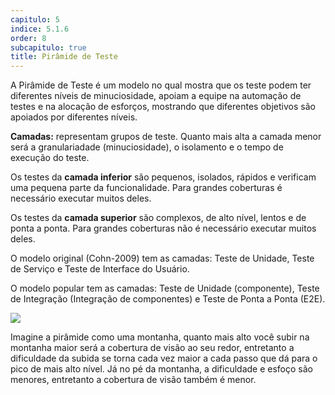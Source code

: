 ```yaml
---
capitulo: 5
indice: 5.1.6
order: 8
subcapitulo: true
title: Pirâmide de Teste
---
```


<p>
  A Pirâmide de Teste é um modelo no qual mostra que os teste podem ter diferentes níveis de minuciosidade, apoiam a equipe na automação de testes e na alocação de esforços, mostrando que diferentes objetivos são apoiados por diferentes níveis.
</p>

<p>
  <b>Camadas:</b> representam grupos de teste. Quanto mais alta a camada menor será a granulariadade (minuciosidade), o isolamento e o tempo de execução do teste.
</p>

<p>
  Os testes da <b>camada inferior</b> são pequenos, isolados, rápidos e verificam uma pequena parte da funcionalidade. Para grandes coberturas é necessário executar muitos deles.
</p>

<p>
  Os testes da <b>camada superior</b> são complexos, de alto nível, lentos e de ponta a ponta. Para grandes coberturas não é necessário executar muitos deles.
</p>

<p>
  O modelo original (Cohn-2009) tem as camadas: Teste de Unidade, Teste de Serviço e Teste de Interface do Usuário.
</p>

<p>
  O modelo popular tem as camadas: Teste de Unidade (componente), Teste de Integração (Integração de componentes) e Teste de Ponta a Ponta (E2E).  
</p>

<div class="text-center">
<!-- TODO: Verificar porque o liquid não funciona dentro do md, nem mesmo com markdownify . Então corrigir o link da imagem passando realive_url-->
    <img class="img-fluid" src="/feroline.qa-bentevi/assets/images/piramide-de-teste-popular.png">
</div>

<p>
  Imagine a pirâmide como uma montanha, quanto mais alto você subir na montanha maior será a cobertura de visão ao seu redor, entretanto a dificuldade da subida se torna cada vez maior a cada passo que dá para o pico de mais alto nível. Já no pé da montanha, a dificuldade e esfoço são menores, entretanto a cobertura de visão também é menor. 
</p>
